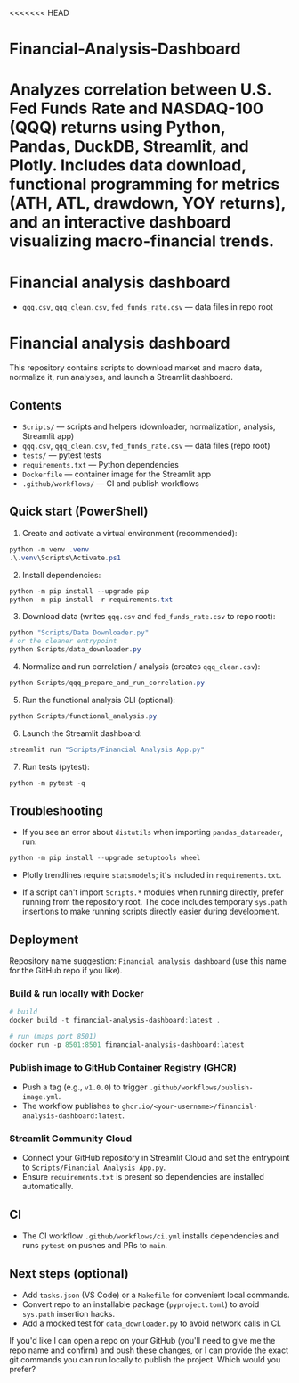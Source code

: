 <<<<<<< HEAD
# Financial-Analysis-Dashboard
Analyzes correlation between U.S. Fed Funds Rate and NASDAQ-100 (QQQ) returns using Python, Pandas, DuckDB, Streamlit, and Plotly. Includes data download, functional programming for metrics (ATH, ATL, drawdown, YOY returns), and an interactive dashboard visualizing macro-financial trends.
=======
# Financial analysis dashboard
- `qqq.csv`, `qqq_clean.csv`, `fed_funds_rate.csv` — data files in repo root
# Financial analysis dashboard

This repository contains scripts to download market and macro data, normalize it, run analyses, and launch a Streamlit dashboard.

## Contents
- `Scripts/` — scripts and helpers (downloader, normalization, analysis, Streamlit app)
- `qqq.csv`, `qqq_clean.csv`, `fed_funds_rate.csv` — data files (repo root)
- `tests/` — pytest tests
- `requirements.txt` — Python dependencies
- `Dockerfile` — container image for the Streamlit app
- `.github/workflows/` — CI and publish workflows

## Quick start (PowerShell)

1. Create and activate a virtual environment (recommended):

```powershell
python -m venv .venv
.\.venv\Scripts\Activate.ps1
```

2. Install dependencies:

```powershell
python -m pip install --upgrade pip
python -m pip install -r requirements.txt
```

3. Download data (writes `qqq.csv` and `fed_funds_rate.csv` to repo root):

```powershell
python "Scripts/Data Downloader.py"
# or the cleaner entrypoint
python Scripts/data_downloader.py
```

4. Normalize and run correlation / analysis (creates `qqq_clean.csv`):

```powershell
python Scripts/qqq_prepare_and_run_correlation.py
```

5. Run the functional analysis CLI (optional):

```powershell
python Scripts/functional_analysis.py
```

6. Launch the Streamlit dashboard:

```powershell
streamlit run "Scripts/Financial Analysis App.py"
```

7. Run tests (pytest):

```powershell
python -m pytest -q
```

## Troubleshooting
- If you see an error about `distutils` when importing `pandas_datareader`, run:

```powershell
python -m pip install --upgrade setuptools wheel
```

- Plotly trendlines require `statsmodels`; it's included in `requirements.txt`.

- If a script can't import `Scripts.*` modules when running directly, prefer running from the repository root. The code includes temporary `sys.path` insertions to make running scripts directly easier during development.

## Deployment

Repository name suggestion: `Financial analysis dashboard` (use this name for the GitHub repo if you like).

### Build & run locally with Docker

```powershell
# build
docker build -t financial-analysis-dashboard:latest .

# run (maps port 8501)
docker run -p 8501:8501 financial-analysis-dashboard:latest
```

### Publish image to GitHub Container Registry (GHCR)
- Push a tag (e.g., `v1.0.0`) to trigger `.github/workflows/publish-image.yml`.
- The workflow publishes to `ghcr.io/<your-username>/financial-analysis-dashboard:latest`.

### Streamlit Community Cloud
- Connect your GitHub repository in Streamlit Cloud and set the entrypoint to `Scripts/Financial Analysis App.py`.
- Ensure `requirements.txt` is present so dependencies are installed automatically.

## CI
- The CI workflow `.github/workflows/ci.yml` installs dependencies and runs `pytest` on pushes and PRs to `main`.

## Next steps (optional)
- Add `tasks.json` (VS Code) or a `Makefile` for convenient local commands.
- Convert repo to an installable package (`pyproject.toml`) to avoid `sys.path` insertion hacks.
- Add a mocked test for `data_downloader.py` to avoid network calls in CI.

If you'd like I can open a repo on your GitHub (you'll need to give me the repo name and confirm) and push these changes, or I can provide the exact git commands you can run locally to publish the project. Which would you prefer?
